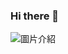 ### Hi there 👋
![圖片介紹]([./yourLocation/yourFile.png](https://github.com/Lyciih/Lyciih/blob/main/IMG_6771.HEIC))
<!--
**Lyciih/Lyciih** is a ✨ _special_ ✨ repository because its `README.md` (this file) appears on your GitHub profile.

Here are some ideas to get you started:

- 🔭 I’m currently working on ...
- 🌱 I’m currently learning ...
- 👯 I’m looking to collaborate on ...
- 🤔 I’m looking for help with ...
- 💬 Ask me about ...
- 📫 How to reach me: ...
- 😄 Pronouns: ...
- ⚡ Fun fact: ...
-->
